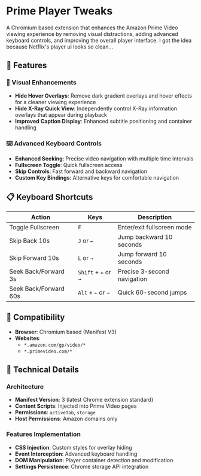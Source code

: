 # Prime Player Tweaks

A Chromium based extension that enhances the Amazon Prime Video viewing experience by removing visual distractions, adding advanced keyboard controls, and improving the overall player interface.
I got the idea because Netflix's player ui looks so clean...

## 🚀 Features

### 🎨 Visual Enhancements
- **Hide Hover Overlays**: Remove dark gradient overlays and hover effects for a cleaner viewing experience
- **Hide X-Ray Quick View**: Independently control X-Ray information overlays that appear during playback
- **Improved Caption Display**: Enhanced subtitle positioning and container handling

### ⌨️ Advanced Keyboard Controls
- **Enhanced Seeking**: Precise video navigation with multiple time intervals
- **Fullscreen Toggle**: Quick fullscreen access
- **Skip Controls**: Fast forward and backward navigation
- **Custom Key Bindings**: Alternative keys for comfortable navigation

## 📋 Keyboard Shortcuts

| Action | Keys | Description |
|--------|------|-------------|
| Toggle Fullscreen | `F` | Enter/exit fullscreen mode |
| Skip Back 10s | `J` or `←` | Jump backward 10 seconds |
| Skip Forward 10s | `L` or `→` | Jump forward 10 seconds |
| Seek Back/Forward 3s | `Shift` + `←` or `→` | Precise 3-second navigation |
| Seek Back/Forward 60s | `Alt` + `←` or `→` | Quick 60-second jumps |

## 🎯 Compatibility

- **Browser**: Chromium based (Manifest V3)
- **Websites**: 
  - `*.amazon.com/gp/video/*`
  - `*.primevideo.com/*`

## 🔧 Technical Details

### Architecture
- **Manifest Version**: 3 (latest Chrome extension standard)
- **Content Scripts**: Injected into Prime Video pages
- **Permissions**: `activeTab`, `storage`
- **Host Permissions**: Amazon domains only

### Features Implementation
- **CSS Injection**: Custom styles for overlay hiding
- **Event Interception**: Advanced keyboard handling
- **DOM Manipulation**: Player container detection and modification
- **Settings Persistence**: Chrome storage API integration


